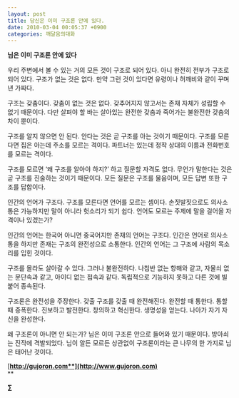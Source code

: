 ```yaml
---
layout: post
title: 당신은 이미 구조론 안에 있다.
date: 2010-03-04 00:05:37 +0900
categories: 깨달음의대화
---
```

  
**님은 이미 구조론 안에 있다**



우리 주변에서 볼 수 있는 거의 모든 것이 구조로 되어 있다. 아니 완전히 전부가 구조로 되어 있다. 구조가 없는 것은 없다. 만약 그런 것이 있다면 유령이나 허깨비와 같이 꾸며낸 가짜다. 



구조는 갖춤이다. 갖춤이 없는 것은 없다. 갖추어지지 않고서는 존재 자체가 성립할 수 없기 때문이다. 다만 살펴야 할 바는 살아있는 완전한 갖춤과 죽어가는 불완전한 갖춤의 차이 뿐이다. 



구조를 알지 않으면 안 된다. 안다는 것은 곧 구조를 아는 것이기 때문이다. 구조를 모른다면 집은 아는데 주소를 모르는 격이다. 파트너는 있는데 정작 상대의 이름과 전화번호를 모르는 격이다. 



구조를 모르면 ‘왜 구조를 알아야 하지?’ 하고 질문할 자격도 없다. 무언가 말한다는 것은 곧 구조를 진술하는 것이기 때문이다. 모든 질문은 구조를 물음이며, 모든 답변 또한 구조를 답합이다.



인간의 언어가 구조다. 구조를 모른다면 언어를 모르는 셈이다. 손짓발짓으로도 의사소통은 가능하지만 말이 아니라 헛소리가 되기 쉽다. 언어도 모르는 주제에 말을 걸어올 자격이나 있겠는가? 



인간의 언어는 한국어 아니면 중국어지만 존재의 언어는 구조다. 인간은 언어로 의사소통을 하지만 존재는 구조의 완전성으로 소통한다. 인간의 언어는 그 구조에 사람의 목소리를 입힌 것이다. 



구조를 몰라도 살아갈 수 있다. 그러나 불완전하다. 나침반 없는 항해와 같고, 자물쇠 없는 문단속과 같고, 아이디 없는 접속과 같다. 독립적으로 기능하지 못하고 다른 것에 빌붙어 종속된다. 



구조론은 완전성을 주장한다. 갖출 구조를 갖출 때 완전해진다. 완전할 때 통한다. 통할 때 증폭한다. 진보하고 발전한다. 창의하고 혁신한다. 생명성을 얻는다. 나아가 자기 자신을 완성한다.



왜 구조론이 아니면 안 되는가? 님은 이미 구조론 안으로 들어와 있기 때문이다. 방아쇠는 진작에 격발되었다. 님이 알든 모르든 상관없이 구조론이라는 큰 나무의 한 가지로 님은 태어난 것이다.









[**http://gujoron.com**](http://www.gujoron.com)**  
** 

**∑**